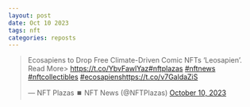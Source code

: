 ```yaml
---
layout: post
date: Oct 10 2023
tags: nft
categories: reposts
---
```


<blockquote class="twitter-tweet"><p lang="en" dir="ltr">Ecosapiens to Drop Free Climate-Driven Comic NFTs ‘Leosapien’.<br>Read More&gt; <a href="https://t.co/YbvFawlYaz">https://t.co/YbvFawlYaz</a><a href="https://twitter.com/hashtag/nftplazas?src=hash&amp;ref_src=twsrc%5Etfw">#nftplazas</a> <a href="https://twitter.com/hashtag/nftnews?src=hash&amp;ref_src=twsrc%5Etfw">#nftnews</a> <a href="https://twitter.com/hashtag/nftcollectibles?src=hash&amp;ref_src=twsrc%5Etfw">#nftcollectibles</a> <a href="https://twitter.com/hashtag/ecosapiens?src=hash&amp;ref_src=twsrc%5Etfw">#ecosapiens</a><a href="https://t.co/v7GaldaZiS">https://t.co/v7GaldaZiS</a></p>&mdash; NFT Plazas ⏹️ NFT News (@NFTPlazas) <a href="https://twitter.com/NFTPlazas/status/1711756173886541866?ref_src=twsrc%5Etfw">October 10, 2023</a></blockquote> <script async src="https://platform.twitter.com/widgets.js" charset="utf-8"></script>
